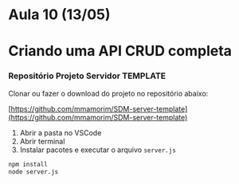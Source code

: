# Aula 10 (13/05) 

# Criando uma API CRUD completa

### Repositório Projeto Servidor TEMPLATE

Clonar ou fazer o download do projeto no repositório abaixo:

[https://github.com/mmamorim/SDM-server-template](https://github.com/mmamorim/SDM-server-template)

1. Abrir a pasta no VSCode
2. Abrir terminal
3. Instalar pacotes e executar o arquivo ```server.js``` 
~~~bash
npm install
node server.js
~~~


